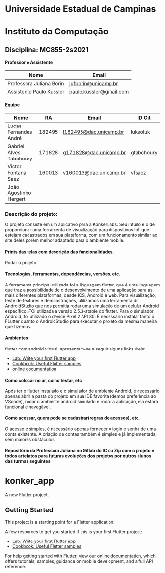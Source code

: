 # Universidade Estadual de Campinas
# Instituto da Computação

## Disciplina: MC855-2s2021

#### Professor e Assistente

| Nome                     | Email                   |
| ------------------------ | ------------------------|
| Professora Juliana Borin | jufborin@unicamp.br     |
| Assistente Paulo Kussler | paulo.kussler@gmail.com |


#### Equipe

| Nome               | RA               | Email                  | ID Git                |
| ------------------ | ---------------- | ---------------------- |---------------------- |
| Lucas Fernandes André                   | 182495                 |    l182495@dac.unicamp.br                    |           lukeoluk            |
|      Gabriel Alves Tabchoury             |    171828              |         g171828@dac.unicamp.br               |           gtabchoury            |
|         Victor Fontana Saez           |      160013            |        v160013@dac.unicamp.br                |           vfsaez            |
|       João Agostinho Hergert             |                  |                        |                       |

### Descrição do projeto:
O projeto consiste em um aplicativo para a KonkerLabs. Seu intuito é o de proporcionar uma ferramenta de visualização para dispositivos IoT que estejam cadastrados em sua plataforma, com um funcionamento similar ao site deles porém melhor adaptado para o ambiente mobile.

#### Prints das telas com descrição das funcionalidades. 
Rodar o projeto

#### Tecnologias, ferramentas, dependências, versões. etc. 
A ferramenta principal utilizada foi a linguagem flutter, que é uma linguagem que traz a possibilidade de o desenvolvimento de uma aplicação para as mais diferentes plataformas, desde IOS, Android e web. Para visualização, teste de features e demonstrações, utilizamos uma ferramenta do AndroidStudio que nos permitia rodar uma simulação de um celular Android específico. FOi utilizada a versão 2.5.3-stable do flutter. Para o simulador Android, foi utilizado o device Pixel 2 API 30. É necessário instalar tanto o FLutter quanto o AndroidStudio para executar o projeto da mesma maneira que fizemos.

#### Ambientes
flutter com android virtual.
apresentam-se a seguir alguns links úteis:
- [Lab: Write your first Flutter app](https://flutter.dev/docs/get-started/codelab)
- [Cookbook: Useful Flutter samples](https://flutter.dev/docs/cookbook)
- [online documentation](https://flutter.dev/docs)


#### Como colocar no ar, como testar, etc
Após ter o flutter instalado e o simulador de ambiente Android, é necessário apenas abrir a pasta do projeto em sua IDE favorita (demos preferência ao VScode), rodar o ambiente android simulado e rodar a aplicação, ela estará funcional e navegável.

#### Como acessar, quem pode se cadastrar(regras de acessos), etc.
O acesso é simples, é necessário apenas fornecer o login e senha de uma conta existente. A criação de contas também é simples e já implementada, sem maiores obstáculos.

#### Repositório da Professora Juliana no Gitlab do IC ou Zip com o projeto e todos artefatos para futuras evoluções dos projetos por outros alunos das turmas seguintes



# konker_app

A new Flutter project.

## Getting Started

This project is a starting point for a Flutter application.

A few resources to get you started if this is your first Flutter project:

- [Lab: Write your first Flutter app](https://flutter.dev/docs/get-started/codelab)
- [Cookbook: Useful Flutter samples](https://flutter.dev/docs/cookbook)

For help getting started with Flutter, view our
[online documentation](https://flutter.dev/docs), which offers tutorials,
samples, guidance on mobile development, and a full API reference.



